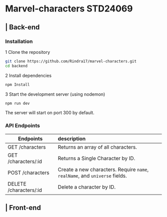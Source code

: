 # Marvel-characters STD24069

## | Back-end

### Installation

1 Clone the repository

```bash
git clone https://github.com/Rindra17/marvel-characters.git
cd backend
```

2 Install dependencies

```bash
npm Install
```

3 Start the development server (using nodemon)

```bash
npm run dev
```

The server will start on port 300 by default.

### API Endpoints

| Endpoints              | description                                                                 |
| ---------------------- | :-------------------------------------------------------------------------- |
| GET /characters        | Returns an array of all characters.                                         |
| GET /characters/:id    | Returns a Single Character by ID.                                           |
| POST /characters       | Create a new characters. Require `name`, `realName`, and `universe` fields. |
| DELETE /characters/:id | Delete a character by ID.                                                   |

## | Front-end
